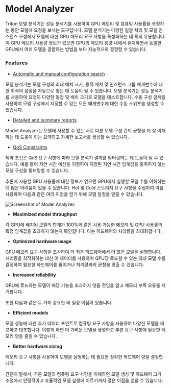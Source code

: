 # Model Analyzer

Triton 모델 분석기는 성능 분석기를 사용하여 GPU 메모리 및 컴퓨팅 사용률을 측정하는 동안 모델에 요청을 보내는 도구입니다. 모델 분석기는 다양한 일괄 처리 및 모델 인스턴스 구성에서 모델에 대한 GPU 메모리 요구 사항을 특성화하는 데 특히 유용합니다. 이 GPU 메모리 사용량 정보가 있으면 GPU의 메모리 용량 내에서 유지하면서 동일한 GPU에서 여러 모델을 결합하는 방법을 보다 지능적으로 결정할 수 있습니다.

### Features

* [Automatic and manual configuration search](https://github.com/triton-inference-server/model\_analyzer/blob/main/docs/config\_search.md)

모델 분석기는 모델 구성의 최대 배치 크기, 동적 배치 및 인스턴스 그룹 매개변수에 대한 최적의 설정을 자동으로 찾는 데 도움이 될 수 있습니다. 모델 분석기는 성능 분석기를 사용하여 요청의 다양한  동접 및 배치 크기로 모델을 테스트합니다. 수동 구성 검색을 사용하여 모델 구성에서 지정할 수 있는 모든 매개변수에 대한 수동 스위프를 생성할 수 있습니다.

* [Detailed and summary reports](https://github.com/triton-inference-server/model\_analyzer/blob/main/docs/report.md)

Model Analyzer는 모델에 사용할 수 있는 서로 다른 모델 구성 간의 균형을 더 잘 이해하는 데 도움이 되는 요약되고 자세한 보고서를 생성할 수 있습니다.

* [QoS Constraints](https://github.com/triton-inference-server/model\_analyzer/blob/main/docs/config.md#constraint)

제약 조건은 QoS 요구 사항에 따라 모델 분석기 결과를 필터링하는 데 도움이 될 수 있습니다. 예를 들어 지연 시간 예산을 지정하여 지정된 지연 시간 임계값을 충족하지 않는 모델 구성을 필터링할 수 있습니다.



추론에 사용할 GPU 사용율에 대한 정보가 없으면 GPU에서 실행할 모델 수를 이해하는데 많은 어려움이 있을 수 있습니다. Hot 및 Cold 스토리지 요구 사항을 수집하여 이를 사용하여 다음과 같은 여러 이점을 얻기 위해 모델 일정을 알릴 수 있습니다.

![Screenshot of Model Analyzer.](https://developer-blogs.nvidia.com/wp-content/uploads/2020/08/model-analyzer-1.png)

* **Maximized model throughput**

각 GPU에 배치된 모델의 합계가 100%와 같은 사용 가능한 메모리 및 GPU 사용률의 특정 임계값을 초과하지 않는지 확인합니다. 이는 하드웨어의 처리량을 최대화합니다.

* **Optimized hardware usage**

GPU 메모리 요구 사항을 조사하여 더 적은 하드웨어에서 더 많은 모델을 실행합니다. 처리량을 최적화하는 대신 이 데이터를 사용하여 GPU당 로드할 수 있는 최대 모델 수를 결정하여 필요한 하드웨어를 줄이거나 처리량과의 균형을 맞출 수 있습니다.

* **Increased reliability**

GPU에 로드하는 모델이 해당 기능을 초과하지 않을 것임을 알고 메모리 부족 오류를 제거합니다.



또한 다음과 같은 두 가지 중요한 비 일정 이점이 있습니다.

* **Efficient models**

모델 성능에 대한 추가 데이터 포인트로 컴퓨팅 요구 사항을 사용하여 다양한 모델을 비교하고 대조합니다. 이렇게 하면 더 가벼운 모델을 생성하고 추론 요구 사항에 필요한 메모리 양을 줄일 수 있습니다.

* **Better hardware sizing**

메모리 요구 사항을 사용하여 모델을 실행하는 데 필요한 정확한 하드웨어 양을 결정합니다.

간단히 말해서, 추론 모델의 컴퓨팅 요구 사항을 이해하면 모델 생성 및 하드웨어 크기 조정에서 안정적이고 효율적인 모델 실행에 이르기까지 많은 이점을 얻을 수 있습니다.
